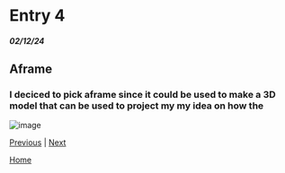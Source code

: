 # Entry 4
##### 02/12/24
## Aframe
### I deciced to pick aframe since it could be used to make a 3D model that can be used to project my my idea on how the 
![image](https://github.com/richardp6889/sep10-freedom-project/assets/146861658/89ed25db-1510-4147-b04e-389b511dc4b8)

[Previous](entry03.md) | [Next](entry05.md)

[Home](../README.md)
